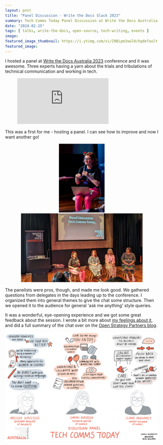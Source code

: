 ```yaml
---
layout: post
title: "Panel Discussion - Write the Docs Slack 2023"
summary: Tech Comms Today Panel Discussion at Write the Docs Australia 2023
date: "2024-02-25"
tags: [ talks, write-the-docs, open-source, tech-writing, events ]
image: 
featured_image_thumbnail: https://i.ytimg.com/vi/Z9Bipm3owl0/hqdefault.jpg
featured_image: 
---
```


I hosted a panel at [Write the Docs Australia 2023](https://www.writethedocs.org/conf/australia/2023/) conference and it was awesome. Three experts having a yarn about the trials and tribulations of technical communication and working in tech.
 
<!-- blank line -->
<figure class="video_container">
  <iframe src="https://www.youtube.com/embed/Z9Bipm3owl0" frameborder="0" allowfullscreen="true"> </iframe>
</figure>
<!-- blank line -->

This was a first for me - hosting a panel. I can see how to improve and now I want another go!

<p align="center"><img src="/assets/images/PanelHost.jpg" alt="flicstar hosting a panel" width="150" hspace="20"/><img src="/assets/images/paneldiscussion.jpg" alt="the panel" width="400" />   </p>

The panelists were pros, though, and made me look good. We gathered questions from delegates in the days leading up to the conference. I organized them into general themes to give the chat some structure. Then we opened it to the audience for general 'ask me anything' style queries. 

It was a wonderful, eye-opening experience and we got some great feedback about the session. I wrote a bit more about [my feelings about it](https://flicstar.com/hosting-panel), and did a full summary of the chat over on the [Open Strategy Partners blog](https://openstrategypartners.com/blog/write-the-docs-australia-2023/). 

<p align="center"><img src="/assets/images/panelsketchnote.jpg" alt="panel sketchnote" width="600" /></p>

